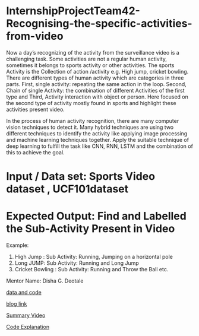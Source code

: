 # InternshipProjectTeam42-Recognising-the-specific-activities-from-video
 Now a day’s recognizing of the activity from the surveillance video is a challenging task. Some activities are not a regular human activity, sometimes it belongs to sports activity or other activities. The sports Activity is the Collection of action /activity e.g. High jump, cricket bowling. There are different types of human activity which are categories in three parts. First, single activity: repeating the same action in the loop. Second, Chain of single Activity: the combination of different Activities of the first type and Third, Activity interaction with object or person. Here focused on the second type of activity mostly found in sports and highlight these activities present video.
 
 In the process of human activity recognition, there are many computer vision techniques to detect it. Many hybrid techniques are using two different techniques to identify the activity like applying image processing and machine learning techniques together. Apply the suitable technique of deep learning to fulfill the task like CNN, RNN, LSTM and the combination of this to achieve the goal.

# Input / Data set:  Sports Video dataset , UCF101dataset  

# Expected Output: Find and Labelled the Sub-Activity Present in Video 


Example:
1.	High Jump  : 
 Sub Activity: Running, Jumping on a horizontal pole
2.	Long JUMP: 
 Sub Activity: Running and Long Jump
3.	Cricket Bowling : 
Sub Activity: Running and Throw the Ball etc.

Mentor Name:  Disha G. Deotale	


[data and code](https://drive.google.com/drive/folders/1u2VpxYB4MJOQObPD5pOMytN0LU__IZyL?usp=sharing)

[blog link](https://medium.com/@saiteja.tummala23/recognizing-the-specific-activities-from-video-d7bcc80971b1)

[Summary Video](https://www.youtube.com/watch?v=A6rikbV9rcQ)
 
[Code Explanation](https://www.youtube.com/watch?v=aJnxXwAuht8&list=PLzXFqlHutRTpqbUMMhRd4XYn7FSS2DGvT)

